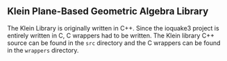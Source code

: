 ## Klein Plane-Based Geometric Algebra Library
The Klein Library is originally written in C++. Since the ioquake3 project is entirely written in C, C wrappers had to be written.
The Klein library C++ source can be found in the `src` directory and the C wrappers can be found in the `wrappers` directory.